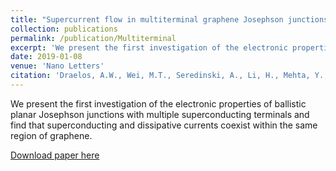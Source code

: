 ```yaml
---
title: "Supercurrent flow in multiterminal graphene Josephson junctions"
collection: publications
permalink: /publication/Multiterminal
excerpt: 'We present the first investigation of the electronic properties of ballistic planar Josephson junctions with multiple superconducting terminals and find that superconducting and dissipative currents coexist within the same region of graphene.'
date: 2019-01-08
venue: 'Nano Letters'
citation: 'Draelos, A.W., Wei, M.T., Seredinski, A., Li, H., Mehta, Y., Watanabe, K., Taniguchi, T., Borzenets, I.V., Amet, F., Finkelstein, G. (2019). "Supercurrent flow in multiterminal graphene Josephson junctions." Nano Lett. 19(2), pp. 1039-1043.'
---
```

We present the first investigation of the electronic properties of ballistic planar Josephson junctions with multiple superconducting terminals and find that superconducting and dissipative currents coexist within the same region of graphene.

[Download paper here](https://pubs.acs.org/doi/abs/10.1021/acs.nanolett.8b04330)
